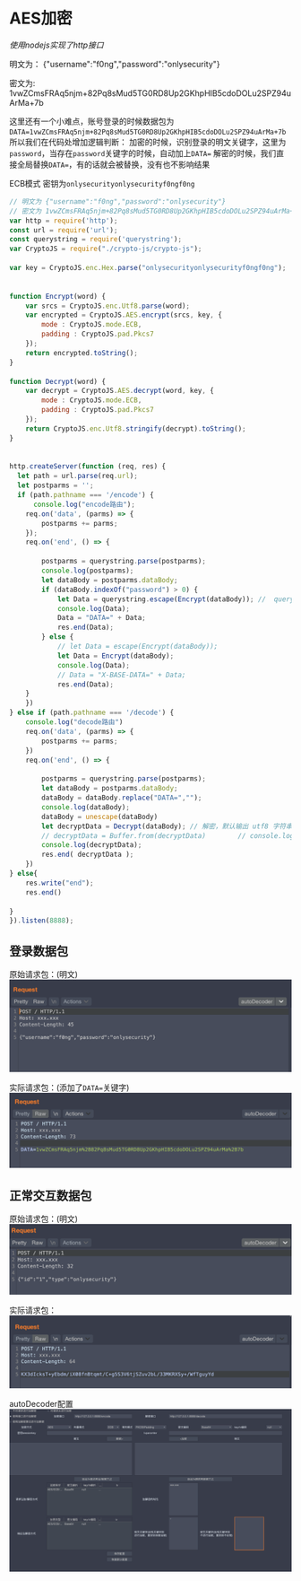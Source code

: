 # AES加密

*使用nodejs实现了http接口*

明文为：
{"username":"f0ng","password":"onlysecurity"}

密文为:
1vwZCmsFRAq5njm+82Pq8sMud5TG0RD8Up2GKhpHIB5cdoDOLu2SPZ94uArMa+7b

这里还有一个小难点，账号登录的时候数据包为`DATA=1vwZCmsFRAq5njm+82Pq8sMud5TG0RD8Up2GKhpHIB5cdoDOLu2SPZ94uArMa+7b`
所以我们在代码处增加逻辑判断：
加密的时候，识别登录的明文关键字，这里为`password`，当存在`password`关键字的时候，自动加上`DATA=`
解密的时候，我们直接全局替换`DATA=`，有的话就会被替换，没有也不影响结果

ECB模式
密钥为`onlysecurityonlysecurityf0ngf0ng`

```Javascript
// 明文为 {"username":"f0ng","password":"onlysecurity"}  
// 密文为 1vwZCmsFRAq5njm+82Pq8sMud5TG0RD8Up2GKhpHIB5cdoDOLu2SPZ94uArMa+7b  
var http = require('http');  
const url = require('url');  
const querystring = require('querystring');  
var CryptoJS = require("./crypto-js/crypto-js");  
  
var key = CryptoJS.enc.Hex.parse("onlysecurityonlysecurityf0ngf0ng");  
  
  
function Encrypt(word) {  
    var srcs = CryptoJS.enc.Utf8.parse(word);  
    var encrypted = CryptoJS.AES.encrypt(srcs, key, {  
        mode : CryptoJS.mode.ECB,  
        padding : CryptoJS.pad.Pkcs7  
    });  
    return encrypted.toString();  
}  
  
function Decrypt(word) {  
    var decrypt = CryptoJS.AES.decrypt(word, key, {  
        mode : CryptoJS.mode.ECB,  
        padding : CryptoJS.pad.Pkcs7  
    });  
    return CryptoJS.enc.Utf8.stringify(decrypt).toString();  
}  
  
  
http.createServer(function (req, res) {  
  let path = url.parse(req.url);  
  let postparms = '';  
  if (path.pathname === '/encode') {  
      console.log("encode路由");  
    req.on('data', (parms) => {  
        postparms += parms;  
    });  
    req.on('end', () => {  
  
        postparms = querystring.parse(postparms);  
        console.log(postparms);  
        let dataBody = postparms.dataBody;  
        if (dataBody.indexOf("password") > 0) {  
            let Data = querystring.escape(Encrypt(dataBody)); //  querystring.escape url编码  
            console.log(Data);  
            Data = "DATA=" + Data;  
            res.end(Data);  
        } else {  
            // let Data = escape(Encrypt(dataBody));  
            let Data = Encrypt(dataBody);  
            console.log(Data);  
            // Data = "X-BASE-DATA=" + Data;  
            res.end(Data);  
    }  
    })  
} else if (path.pathname === '/decode') {  
    console.log("decode路由")  
    req.on('data', (parms) => {  
        postparms += parms;  
    })  
    req.on('end', () => {  
  
        postparms = querystring.parse(postparms);  
        let dataBody = postparms.dataBody;  
        dataBody = dataBody.replace("DATA=","");  
        console.log(dataBody);  
        dataBody = unescape(dataBody)  
        let decryptData = Decrypt(dataBody); // 解密，默认输出 utf8 字符串，默认使用 pkcs#7 填充（传 pkcs#5 也会走 pkcs#7 填充）  
        // decryptData = Buffer.from(decryptData)        // console.log(decryptData)        // decryptData = decryptData.toString('utf-8')  
        console.log(decryptData);  
        res.end( decryptData );  
    })  
} else{  
    res.write("end");  
    res.end()  
  
}  
}).listen(8888);
```

## 登录数据包
原始请求包：(明文)
![800](photo/Pasted%20image%2020220518225410.png)

实际请求包：(添加了`DATA=`关键字)
![800](photo/Pasted%20image%2020220518225429.png)

## 正常交互数据包
原始请求包：(明文)
![800](photo/Pasted%20image%2020220518225520.png)

实际请求包：
![800](photo/Pasted%20image%2020220518225533.png)


autoDecoder配置
![800](photo/Pasted%20image%2020220518225315.png)